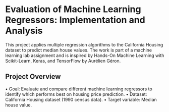 # Evaluation of Machine Learning Regressors: Implementation and Analysis
This project applies multiple regression algorithms to the California Housing dataset to predict median house values. The work is part of a machine learning lab assignment and is inspired by Hands-On Machine Learning with Scikit-Learn, Keras, and TensorFlow by Aurélien Géron.

## Project Overview

• Goal: Evaluate and compare different machine learning regressors to identify which performs best on housing price prediction.
• Dataset: California Housing dataset (1990 census data).
• Target variable: Median house value.


